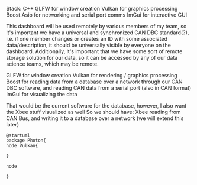 Stack:
C++
GLFW for window creation
Vulkan for graphics processing
Boost.Asio for networking and serial port comms
ImGui for interactive GUI

This dashboard will be used remotely by various members of my team, so it's important we have a universal and synchronized CAN DBC standard(?), i.e. if one member changes or creates an ID with some associated data/description, it should be universally visible by everyone on the dashboard. Additionally, it's important that we have some sort of remote storage solution for our data, so it can be accessed by any of our data science teams, which may be remote.

GLFW for window creation
Vulkan for rendering / graphics processing
Boost for reading data from a database over a network through our CAN DBC software, and reading CAN data from a serial port (also in CAN format)
ImGui for visualizing the data

That would be the current software for the database, however, I also want the Xbee stuff visualized as well
So we should have:
Xbee reading from CAN Bus, and writing it to a database over a network
(we will extend this later)




```plantuml
@startuml
package Photon{
node Vulkan{

}

node 

}

```
